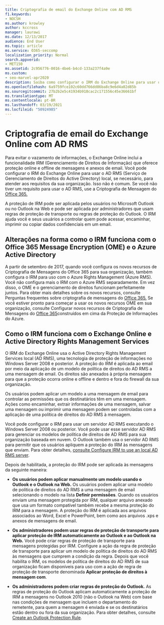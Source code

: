 ```yaml
---
title: Criptografia de email do Exchange Online com AD RMS
f1.keywords:
- NOCSH
ms.author: krowley
author: kccross
manager: laurawi
ms.date: 12/13/2017
audience: End User
ms.topic: article
ms.service: O365-seccomp
localization_priority: Normal
search.appverid:
- MET150
ms.assetid: 2c956776-0016-4be6-b4cd-133a237f4a9e
ms.custom:
- seo-marvel-apr2020
description: Saiba como configurar o IRM do Exchange Online para usar o Serviço de Gerenciamento de Direitos do Active Directory (AD RMS) local para atender aos requisitos da sua organização.
ms.openlocfilehash: 6a9759fce102c60dd766dd86ba8c9e6d4a02d85b
ms.sourcegitcommit: 27b2b2e5c41934b918cac2c171556c45e36661bf
ms.translationtype: MT
ms.contentlocale: pt-BR
ms.lasthandoff: 03/19/2021
ms.locfileid: "50924985"
---
```

# <a name="exchange-online-mail-encryption-with-ad-rms"></a>Criptografia de email do Exchange Online com AD RMS

Para evitar o vazamento de informações, o Exchange Online inclui a funcionalidade IRM (Gerenciamento de Direitos de Informação) que oferece proteção online e offline de mensagens e anexos de email. Você pode configurar o IRM do Exchange Online para usar o AD RMS (Serviço de Gerenciamento de Direitos do Active Directory) local, se necessário, para atender aos requisitos da sua organização. Isso não é comum. Se você não tiver um requisito para usar o AD RMS, use a Criptografia de Mensagem do [Office 365.](ome.md) 

A proteção de IRM pode ser aplicada pelos usuários no Microsoft Outlook ou no Outlook na Web e pode ser aplicada por administradores que usam regras de proteção de transporte ou regras de proteção do Outlook. O IRM ajuda você e seus usuários a controlar quem pode acessar, encaminhar, imprimir ou copiar dados confidenciais em um email.
  
## <a name="changes-to-how-irm-works-with-office-365-message-encryption-ome-and-azure-active-directory"></a>Alterações na forma como o IRM funciona com o Office 365 Message Encryption (OME) e o Azure Active Directory

A partir de setembro de 2017, quando você configura os novos recursos de Criptografia de Mensagens do Office 365 para sua organização, também configura o IRM para uso com o Azure Rights Management (Azure RMS). Você não configura mais o IRM com o Azure RMS separadamente. Em vez disso, o OME e o gerenciamento de direitos funcionam perfeitamente juntos. Para obter mais detalhes sobre os novos recursos, consulte Perguntas frequentes sobre criptografia de mensagens do [Office 365.](./ome-faq.md) Se você estiver pronto para começar a usar os novos recursos OME em sua organização, consulte Configurar novos recursos de Criptografia de Mensagens do [Office 365](./set-up-new-message-encryption-capabilities.md)construídos em cima da Proteção de Informações do Azure.
  
## <a name="how-irm-works-with-exchange-online-and-active-directory-rights-management-services"></a>Como o IRM funciona com o Exchange Online e Active Directory Rights Management Services

O IRM do Exchange Online usa o Active Directory Rights Management Services local (AD RMS), uma tecnologia de proteção de informações no Windows Server 2008 e posterior. A proteção do IRM é aplicada ao email por meio da aplicação de um modelo de política de direitos do AD RMS a uma mensagem de email. Os direitos são anexados à própria mensagem para que a proteção ocorra online e offline e dentro e fora do firewall da sua organização.
  
Os usuários podem aplicar um modelo a uma mensagem de email para controlar as permissões que os destinatários têm em uma mensagem. Ações como encaminhar, extrair informações de uma mensagem, salvar uma mensagem ou imprimir uma mensagem podem ser controladas com a aplicação de uma política de direitos do AD RMS à mensagem.
  
Você pode configurar o IRM para usar um servidor AD RMS executando o Windows Server 2008 ou posterior. Você pode usar esse servidor AD RMS para gerenciar os modelos de política de direitos de AD RMS para sua organização baseada em nuvem. O Outlook também usa o servidor AD RMS para permitir que os usuários apliquem a proteção do IRM às mensagens que enviam. Para obter detalhes, [consulte Configure IRM to use an local AD RMS server](configure-irm-to-use-an-on-premises-ad-rms-server.md). 
  
Depois de habilitada, a proteção do IRM pode ser aplicada às mensagens da seguinte maneira:
  
- **Os usuários podem aplicar manualmente um modelo usando o Outlook e o Outlook na Web.** Os usuários podem aplicar uma modelo de política de direitos do AD RMS a uma mensagem de email selecionando o modelo na lista **Definir permissões**. Quando os usuários enviam uma mensagem protegida por IRM, qualquer arquivo anexado que usa um formato compatível também recebe a mesma proteção do IRM para a mensagem. A proteção do IRM é aplicada aos arquivos associados ao Word, Excel e PowerPoint, bem como aos arquivos .xps e anexos de mensagens de email. 
    
- **Os administradores podem usar regras de proteção de transporte para aplicar proteção de IRM automaticamente ao Outlook e ao Outlook na Web.** Você pode criar regras de proteção de transporte para mensagens protegidas por IRM. Configure a ação da regra de proteção de transporte para aplicar um modelo de política de direitos do AD RMS às mensagens que cumprem a condição da regra. Depois que você habilita o IRM, os modelos de política de direitos do AD RMS de sua organização ficam disponíveis para uso com a ação de regra de proteção de transporte denominada **Aplicar proteção de direitos à mensagem com**.
    
- **Os administradores podem criar regras de proteção do Outlook.** As regras de proteção do Outlook aplicam automaticamente a proteção de IRM a mensagens no Outlook 2010 (não o Outlook na Web) com base nas condições de mensagem que incluem o departamento do remetente, para quem a mensagem é enviada e se os destinatários estão dentro ou fora da sua organização. Para obter detalhes, consulte [Create an Outlook Protection Rule](/exchange/create-an-outlook-protection-rule-exchange-2013-help).
